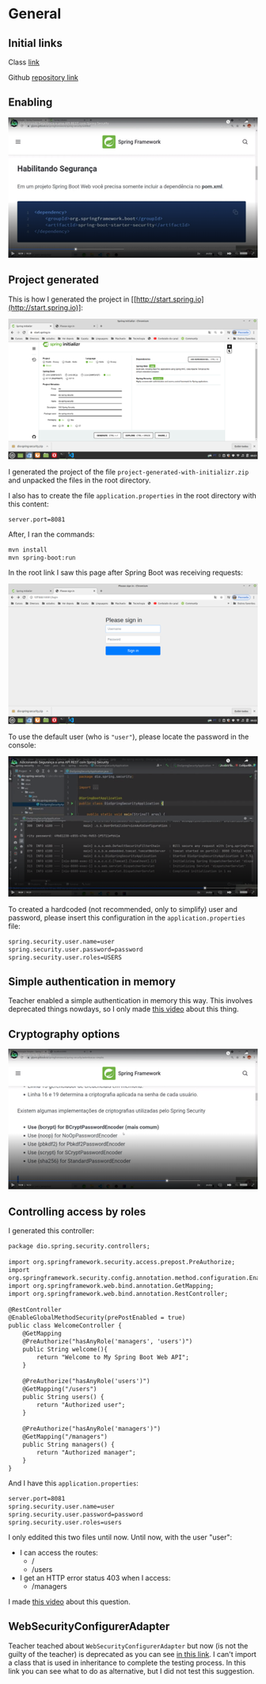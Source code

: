 # General

## Initial links

Class [link](https://web.dio.me/course/adicionando-seguranca-a-uma-api-rest-com-spring-security/learning/99032de1-b0da-4986-9907-6028acc4202d?back=/track/coding-the-future-claro-java-spring-boot&tab=undefined&moduleId=undefined)

Github [repository link](https://github.com/digitalinnovationone/dio-springboot)


## Enabling

![enabling Spring security](images/enabling-spring-secutity.png)


## Project generated

This is how I generated the project in [[http://start.spring.io](http://start.spring.io)]:

![project generated](images/project-generated.png)

I generated the project of the file `project-generated-with-initializr.zip` and unpacked the files in the root directory.

I also has to create the file `application.properties` in the root directory with this content:

```
server.port=8081
```

After, I ran the commands:

```
mvn install
mvn spring-boot:run
```

In the root link I saw this page after Spring Boot was receiving requests:

![initial page](images/initial-page.png)

To use the default user (who is `"user"`), please locate the password in the console:

![default password](images/default-password.png)

To created a hardcoded (not recommended, only to simplify) user and password, please insert this configuration in the `application.properties` file:

```
spring.security.user.name=user
spring.security.user.password=password
spring.security.user.roles=USERS
```


## Simple authentication in memory

Teacher enabled a simple authentication in memory this way. This involves deprecated things nowdays, so I only made [this video](https://youtu.be/3Vg_elM7KXw) about this thing. 


## Cryptography options

![cryptography options](images/cryptography-options.png)


## Controlling access by roles

I generated this controller:

```
package dio.spring.security.controllers;

import org.springframework.security.access.prepost.PreAuthorize;
import org.springframework.security.config.annotation.method.configuration.EnableGlobalMethodSecurity;
import org.springframework.web.bind.annotation.GetMapping;
import org.springframework.web.bind.annotation.RestController;

@RestController
@EnableGlobalMethodSecurity(prePostEnabled = true)
public class WelcomeController {
    @GetMapping
    @PreAuthorize("hasAnyRole('managers', 'users')")
    public String welcome(){
        return "Welcome to My Spring Boot Web API";
    }

    @PreAuthorize("hasAnyRole('users')")
    @GetMapping("/users")
    public String users() {
        return "Authorized user";
    }

    @PreAuthorize("hasAnyRole('managers')")
    @GetMapping("/managers")
    public String managers() {
        return "Authorized manager";
    }
}
```

And I have this `application.properties`:

```
server.port=8081
spring.security.user.name=user
spring.security.user.password=password
spring.security.user.roles=users
```

I only eddited this two files until now. Until now, with the user "user":

- I can access the routes:
  - /
  - /users
- I get an HTTP error status 403 when I access:
  - /managers

I made [this video](https://youtu.be/H-jyFpcq9LQ) about this question.


## WebSecurityConfigurerAdapter

Teacher teached about `WebSecurityConfigurerAdapter` but now (is not the guilty of the teacher) is deprecated as you can see [in this link](https://cursos.alura.com.br/forum/topico-websecurityconfigureradapter-deprecated-222772). I can't import a class that is used in inheritance to complete the testing process. In this link you can see what to do as alternative, but I did not test this suggestion.